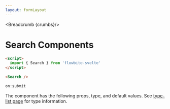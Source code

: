 ```yaml
---
layout: formLayout
---
```


<script>
  import Htwo from '../utils/Htwo.svelte'
    import ExampleDiv from '../utils/ExampleDiv.svelte'
  import { Search, Table, TableDefaultRow, Breadcrumb } from '$lib/index'
  import componentProps from '../props/Search.json'
  let items = componentProps.props
  let propHeader = ['Name', 'Type', 'Default']
  let divClass='w-full relative overflow-x-auto shadow-md sm:rounded-lg py-4'
  let theadClass ='text-xs text-gray-700 uppercase bg-gray-50 dark:bg-gray-700 dark:text-white'

  let crumbs = [
    {
      label:'Home',
      href:'/'
    },
    {
      label:'Forms',
      href:'/forms/'
    },
    {
      label:'Search',
      href:'/forms/search'
    }
  ]
</script>

<Breadcrumb {crumbs}/>

<h1 class="text-3xl w-full dark:text-white py-8">Search Components</h1>

<Htwo label="Examples" />

<ExampleDiv>
<Search />
</ExampleDiv>

```html
<script>
  import { Search } from 'flowbite-svelte'
</script>

<Search />
```

<Htwo label="Event handlers" />

```js
on:submit
```

<Htwo label="Props" />

<p>The component has the following props, type, and default values. See <a href="/type-list">type-list page</a> for type information.</p>

<Table header={propHeader} {divClass} {theadClass}>
  <TableDefaultRow {items} rowState='hover' />
</Table>